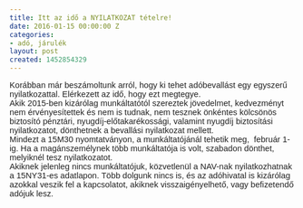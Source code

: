 ```yaml
---
title: Itt az idő a NYILATKOZAT tételre!
date: 2016-01-15 00:00:00 Z
categories:
- adó, járulék
layout: post
created: 1452854329
---
```


<p class="MsoNormal" style="margin: 0cm 0cm 0.0001pt; color: #222222; font-size: 11pt; font-family: Calibri, sans-serif;">Korábban már beszámoltunk arról, hogy ki tehet adóbevallást egy egyszerű nyilatkozattal. Elérkezett az idő, hogy ezt megtegye. &nbsp;&nbsp;<span style="text-decoration: underline;"></span><span style="text-decoration: underline;"></span></p><p class="MsoNormal" style="margin: 0cm 0cm 0.0001pt; color: #222222; font-size: 11pt; font-family: Calibri, sans-serif;">Akik 2015-ben kizárólag munkáltatótól szereztek jövedelmet, kedvezményt nem érvényesítettek és nem is tudnak, nem tesznek önkéntes kölcsönös biztosító pénztári, nyugdíj-előtakarékossági, valamint nyugdíj biztosítási nyilatkozatot, dönthetnek a bevallási nyilatkozat mellett.<span style="text-decoration: underline;"></span><span style="text-decoration: underline;"></span></p><p class="MsoNormal" style="margin: 0cm 0cm 0.0001pt; color: #222222; font-size: 11pt; font-family: Calibri, sans-serif;">Mindezt a 15M30 nyomtatványon, a munkáltatójánál tehetik meg, &nbsp;február 1-ig.&nbsp;Ha a magánszemélynek több munkáltatója is volt, szabadon dönthet, melyiknél tesz nyilatkozatot.<span style="text-decoration: underline;"></span><span style="text-decoration: underline;"></span></p><p class="MsoNormal" style="margin: 0cm 0cm 0.0001pt; color: #222222; font-size: 11pt; font-family: Calibri, sans-serif;">Akiknek jelenleg nincs munkáltatójuk, közvetlenül a NAV-nak nyilatkozhatnak a 15NY31-es adatlapon. Több dolgunk nincs is, és az adóhivatal is kizárólag azokkal veszik fel a kapcsolatot, akiknek visszaigényelhető, vagy befizetendő adójuk lesz.<span style="text-decoration: underline;"></span><span style="text-decoration: underline;"></span></p><p>&nbsp;</p><p class="MsoNormal" style="margin: 0cm 0cm 0.0001pt; color: #222222; font-size: 11pt; font-family: Calibri, sans-serif;"><span style="text-decoration: underline;"></span>&nbsp;</p>
